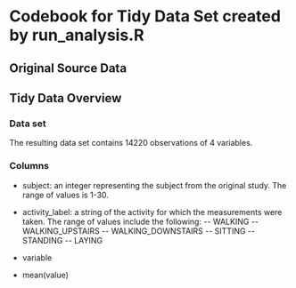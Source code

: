 # Codebook for Tidy Data Set created by run_analysis.R

## Original Source Data

## Tidy Data Overview

### Data set

The resulting data set contains 14220 observations of 4 variables.  

### Columns

- subject:  an integer representing the subject from the original study.  The range of values is 1-30.

- activity_label: a string of the activity for which the measurements were taken.  The range of values include the following:
-- WALKING
-- WALKING_UPSTAIRS
-- WALKING_DOWNSTAIRS
-- SITTING
-- STANDING
-- LAYING

- variable

- mean(value)
